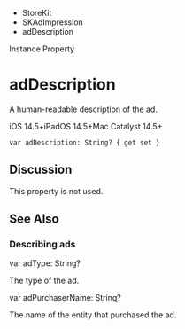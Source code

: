 

- StoreKit
- SKAdImpression
-  adDescription 

Instance Property

# adDescription

A human-readable description of the ad.

iOS 14.5+iPadOS 14.5+Mac Catalyst 14.5+

``` source
var adDescription: String? { get set }
```

## Discussion

This property is not used.

## See Also

### Describing ads

var adType: String?

The type of the ad.

var adPurchaserName: String?

The name of the entity that purchased the ad.


